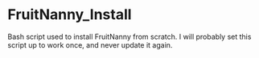 # FruitNanny_Install
Bash script used to install FruitNanny from scratch. I will probably set this script up to work once, and never update it again.
